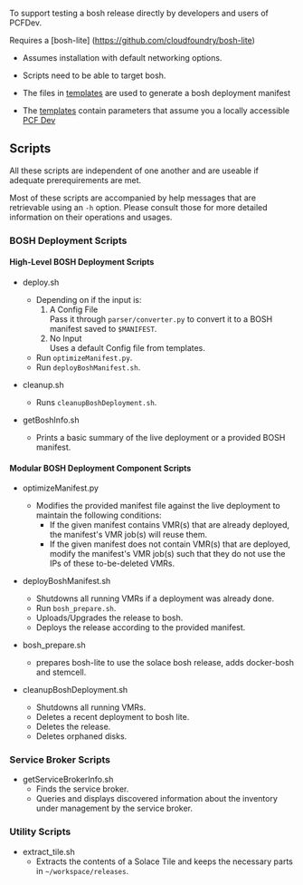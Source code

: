 
To support testing a bosh release directly by developers and users of PCFDev.

Requires a [bosh-lite] (https://github.com/cloudfoundry/bosh-lite) 
- Assumes installation with default networking options. 
- Scripts need to be able to target bosh.


- The files in [templates](../templates/) are used to generate a bosh deployment manifest
- The [templates](../templates) contain parameters that assume you a locally accessible [PCF Dev](https://pivotal.io/pcf-dev)

## Scripts

All these scripts are independent of one another and are useable if adequate prerequirements are met.

Most of these scripts are accompanied by help messages that are retrievable using an `-h` option. Please consult those for more detailed information on their operations and usages.

### BOSH Deployment Scripts

#### High-Level BOSH Deployment Scripts

* deploy.sh
  * Depending on if the input is:
    1. A Config File  
      Pass it through `parser/converter.py` to convert it to a BOSH manifest saved to `$MANIFEST`.
    2. No Input  
      Uses a default Config file from templates.
  * Run `optimizeManifest.py`.
  * Run `deployBoshManifest.sh`.
  
* cleanup.sh
  * Runs `cleanupBoshDeployment.sh`.

* getBoshInfo.sh
  * Prints a basic summary of the live deployment or a provided BOSH manifest.

#### Modular BOSH Deployment Component Scripts

* optimizeManifest.py
  * Modifies the provided manifest file against the live deployment to maintain the following conditions:
    * If the given manifest contains VMR(s) that are already deployed, the manifest's VMR job(s) will reuse them.
    * If the given manifest does not contain VMR(s) that are deployed, modify the manifest's VMR job(s) such that they do not use the IPs of these to-be-deleted VMRs.

* deployBoshManifest.sh
  * Shutdowns all running VMRs if a deployment was already done.
  * Run `bosh_prepare.sh`.
  * Uploads/Upgrades the release to bosh.
  * Deploys the release according to the provided manifest.

* bosh_prepare.sh
  * prepares bosh-lite to use the solace bosh release, adds docker-bosh and stemcell.

* cleanupBoshDeployment.sh 
  * Shutdowns all running VMRs.
  * Deletes a recent deployment to bosh lite.
  * Deletes the release.
  * Deletes orphaned disks.

### Service Broker Scripts

* getServiceBrokerInfo.sh
  * Finds the service broker.
  * Queries and displays discovered information about the inventory under management by the service broker.
  
### Utility Scripts

* extract_tile.sh
  * Extracts the contents of a Solace Tile and keeps the necessary parts in `~/workspace/releases`.
